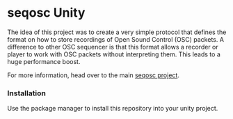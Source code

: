 # seqosc Unity

The idea of this project was to create a very simple protocol that defines the format on how to store recordings of Open Sound Control (OSC) packets. A difference to other OSC sequencer is that this format allows a recorder or player to work with OSC packets without interpreting them. This leads to a huge performance boost.

For more information, head over to the main [seqosc project](https://github.com/cansik/seqosc).

### Installation

Use the package manager to install this repository into your unity project.